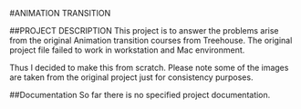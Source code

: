 #ANIMATION TRANSITION

##PROJECT DESCRIPTION
This project is to answer the problems arise from the 
original Animation transition courses from Treehouse. The 
original project file failed to work in workstation and Mac
environment.

Thus I decided to make this from scratch. Please note some
of the images are taken from the original project just for
consistency purposes.

##Documentation
So far there is no specified project documentation. 
